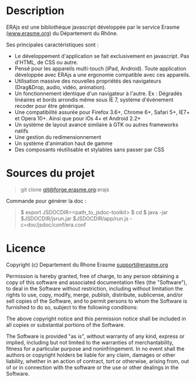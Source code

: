 # Description

ERAjs est une bibliothèque javascript développée par le service
Erasme (www.erasme.org) du Département du Rhône.

Ses principales caractéristiques sont :

- Le développement d'application se fait exclusivement en
  javascript. Pas d'HTML, de CSS ou autre.
- Pensé pour les appareils multi-touch (iPad, Android). Toute
  application développée avec ERAjs a une ergonomie compatible avec ces
  appareils.
- Utilisation massive des nouvelles propriétés des navigateurs
  (Drag&Drop, audio, vidéo, animation).
- Un fonctionnement identique d'un navigateur à l'autre. Ex : Dégradés linéaires 
  et bords arrondis même sous IE 7, système d'évènement recoder pour être générique.
- Une compatibilité assurée pour Firefox 3.6+, Chrome 6+, Safari 5+,
  IE7+ et Opera 10+. Ainsi que pour iOs 4+ et Android 2.2+
- Un système de layout avancé similaire à GTK ou autres frameworks natifs
- Une gestion du redimensionnement
- Un système d'animation haut de gamme
- Des composants réutilisable et stylables sans passer par CSS

# Sources du projet

> git clone git@forge.erasme.org:erajs

Commande pour générer la doc :

> $ export JSDOCDIR=<path_to_jsdoc-toolkit> 
> $ cd <path-to-era-repo>
> $ java -jar $JSDOCDIR/jsrun.jar $JSDOCDIR/app/run.js -c=doc/jsdoc/conf/era.conf

# Licence

Copyright (c) Departement du Rhone Erasme <support@erasme.org>

Permission is hereby granted, free of charge, to any person obtaining
a copy of this software and associated documentation files (the
"Software"), to deal in the Software without restriction, including
without limitation the rights to use, copy, modify, merge, publish,
distribute, sublicense, and/or sell copies of the Software, and to
permit persons to whom the Software is furnished to do so, subject to
the following conditions:

The above copyright notice and this permission notice shall be
included in all copies or substantial portions of the Software.

The Software is provided "as is", without warranty of any kind,
express or implied, including but not limited to the warranties of
merchantability, fitness for a particular purpose and
noninfringement. In no event shall the authors or copyright holders be
liable for any claim, damages or other liability, whether in an action
of contract, tort or otherwise, arising from, out of or in connection
with the software or the use or other dealings in the Software.


